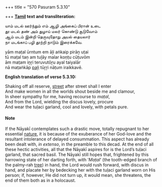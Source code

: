 +++
title = "570 Pasuram 5.3.10"

+++
**[Tamil](/definition/tamil#history "show Tamil definitions") text and transliteration:**

யாம் மடல் ஊர்ந்தும் எம் ஆழி அங்கைப் பிரான் உடை  
தூ மடல் தண் அம் துழாய் மலர் கொண்டு சூடுவோம்  
ஆம் மடம் இன்றி தெருவுதோறு அயல் தையலார்  
நா மடங்காப் பழி தூற்றி நாடும் இரைக்கவே.

yām maṭal ūrntum em āḻi aṅkaip pirāṉ uṭai  
tū maṭal taṇ am tuḻāy malar koṇṭu cūṭuvōm  
ām maṭam iṉṟi teruvutōṟu ayal taiyalār  
nā maṭaṅkāp [paḻi](/definition/pali#history "show paḻi definitions") tūṟṟi nāṭum iraikkavē.

**English translation of verse 5.3.10:**

Shaking off all reserve, [street](/definition/street#history "show street definitions") after street shall I enter  
And make women in all the worlds shout beside me and clamour,  
In sheer sympathy for me, having recourse to *maṭal*,  
And from the Lord, wielding the discus lovely, procure  
And wear the tuḷaci garland, cool and lovely, with petals pure.

#### Note

If the Nāyakī contemplates such a drastic move, totally repugnant to her essential [nature](/definition/nature#history "show nature definitions"), it is because of the exuberance of her God-love and the resultant intolerance of delayed consummation. This aspect has already been dealt with, *in extenso*, in the preamble to this decad. At the end of all these hectic activities, all that the Nāyakī aspires for is the Lord’s tuḷaci garland, that sacred basil. The Nāyakī still hopes that, frightened by this harrowing state of her darting forth, with ‘*Maṭal*’ (the tooth-edged branch of the palmy-rah [tree](/definition/tree#history "show tree definitions")) in hand, the Lord would rush forward, with discus in hand, and placate her by bedecking her with the tuḷaci garland worn on His person; if, however, He did not turn up, it would mean, she threatens, the end of them both as in a holocaust.


